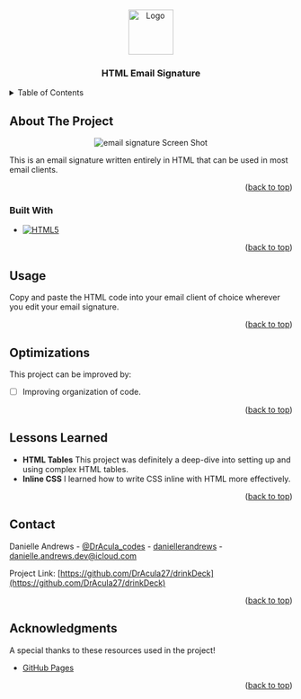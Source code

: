 <!-- Improved compatibility of back to top link: See: https://github.com/othneildrew/Best-README-Template/pull/73 -->

<a name="readme-top"></a>

<!-- PROJECT LOGO -->
<br />
<div align="center">
  <a href="https://dracula27.github.io/emailSignature/">
    <img src="https://i.ibb.co/cXmh7wh/logo-self.png" alt="Logo" width="80" />
  </a>

  <h3 align="center">HTML Email Signature</h3>
</div>

<!-- TABLE OF CONTENTS -->
<details>
  <summary>Table of Contents</summary>
  <ol>
    <li>
      <a href="#about-the-project">About The Project</a>
      <ul>
        <li><a href="#built-with">Built With</a></li>
      </ul>
    </li>
    <li><a href="#usage">Usage</a></li>
    <li><a href="#optimizations">Optimizations</a></li>
    <li><a href="#lessons-learned">Lessons Learned</a></li>
    <li><a href="#contact">Contact</a></li>
    <li><a href="#acknowledgments">Acknowledgments</a></li>
  </ol>
</details>

<!-- ABOUT THE PROJECT -->

## About The Project

<p align="center">
    <img src='./img/screenshot.PNG' alt='email signature Screen Shot' />
</p>

This is an email signature written entirely in HTML that can be used in most email clients.

<p align="right">(<a href="#readme-top">back to top</a>)</p>

### Built With

- [![HTML5](https://camo.githubusercontent.com/47e36c9392fe351ab98a0324ca2cb710782731d5a56f71ffe7c68130a1ddc34f/68747470733a2f2f696d672e736869656c64732e696f2f7374617469632f76313f6c6162656c3d253743266d6573736167653d48544d4c3526636f6c6f723d323335353566267374796c653d706c6173746963266c6f676f3d68746d6c35)](https://html.spec.whatwg.org/)

<p align="right">(<a href="#readme-top">back to top</a>)</p>

<!-- USAGE -->

## Usage

Copy and paste the HTML code into your email client of choice wherever you edit your email signature.

<p align="right">(<a href="#readme-top">back to top</a>)</p>

<!-- OPTIMIZATIONS -->

## Optimizations

This project can be improved by:

- [ ] Improving organization of code.

<p align="right">(<a href="#readme-top">back to top</a>)</p>

<!-- LESSONS LEARNED -->

## Lessons Learned

- **HTML Tables** This project was definitely a deep-dive into setting up and using complex HTML tables.
- **Inline CSS** I learned how to write CSS inline with HTML more effectively.

<p align="right">(<a href="#readme-top">back to top</a>)</p>

<!-- CONTACT -->

## Contact

Danielle Andrews - [@DrAcula_codes](https://twitter.com/DrAcula_codes 'Twitter/X') - [daniellerandrews](https://www.linkedin.com/in/daniellerandrews 'LinkedIn') - danielle.andrews.dev@icloud.com

Project Link: [https://github.com/DrAcula27/drinkDeck](https://github.com/DrAcula27/drinkDeck)

<p align="right">(<a href="#readme-top">back to top</a>)</p>

<!-- ACKNOWLEDGMENTS -->

## Acknowledgments

A special thanks to these resources used in the project!

- [GitHub Pages](https://pages.github.com)

<p align="right">(<a href="#readme-top">back to top</a>)</p>
